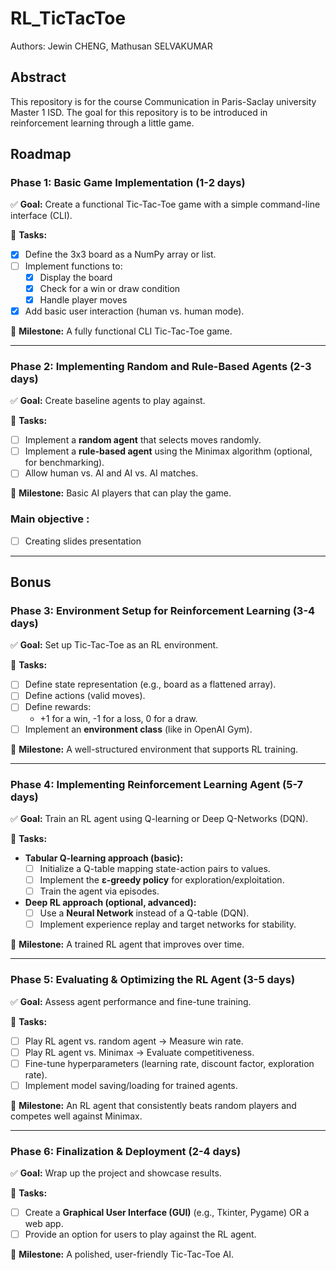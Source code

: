 # RL_TicTacToe

Authors: Jewin CHENG, Mathusan SELVAKUMAR

## Abstract
This repository is for the course Communication in Paris-Saclay university Master 1 ISD. The goal for this repository is to be introduced in reinforcement learning through a little game.


## Roadmap

### **Phase 1: Basic Game Implementation (1-2 days)**  
✅ **Goal:** Create a functional Tic-Tac-Toe game with a simple command-line interface (CLI).  

🔹 **Tasks:**  
- [X] Define the 3x3 board as a NumPy array or list.  
- [ ] Implement functions to:  
  - [X] Display the board  
  - [X] Check for a win or draw condition  
  - [X] Handle player moves  
- [X] Add basic user interaction (human vs. human mode).  

🔹 **Milestone:** A fully functional CLI Tic-Tac-Toe game.  

---

### **Phase 2: Implementing Random and Rule-Based Agents (2-3 days)**  
✅ **Goal:** Create baseline agents to play against.  

🔹 **Tasks:**  
- [ ] Implement a **random agent** that selects moves randomly.  
- [ ] Implement a **rule-based agent** using the Minimax algorithm (optional, for benchmarking).  
- [ ] Allow human vs. AI and AI vs. AI matches.  

🔹 **Milestone:** Basic AI players that can play the game.  

### Main objective :
- [ ] Creating slides presentation

---

## Bonus

### **Phase 3: Environment Setup for Reinforcement Learning (3-4 days)**  
✅ **Goal:** Set up Tic-Tac-Toe as an RL environment.  

🔹 **Tasks:**  
- [ ] Define state representation (e.g., board as a flattened array).  
- [ ] Define actions (valid moves).  
- [ ] Define rewards:  
  - +1 for a win, -1 for a loss, 0 for a draw.  
- [ ] Implement an **environment class** (like in OpenAI Gym).  

🔹 **Milestone:** A well-structured environment that supports RL training.  

---

### **Phase 4: Implementing Reinforcement Learning Agent (5-7 days)**  
✅ **Goal:** Train an RL agent using Q-learning or Deep Q-Networks (DQN).  

🔹 **Tasks:**  
- **Tabular Q-learning approach (basic):**  
  - [ ] Initialize a Q-table mapping state-action pairs to values.  
  - [ ] Implement the **ε-greedy policy** for exploration/exploitation.  
  - [ ] Train the agent via episodes.  

- **Deep RL approach (optional, advanced):**  
  - [ ] Use a **Neural Network** instead of a Q-table (DQN).  
  - [ ] Implement experience replay and target networks for stability.  

🔹 **Milestone:** A trained RL agent that improves over time.  

---

### **Phase 5: Evaluating & Optimizing the RL Agent (3-5 days)**  
✅ **Goal:** Assess agent performance and fine-tune training.  

🔹 **Tasks:**  
- [ ] Play RL agent vs. random agent → Measure win rate.  
- [ ] Play RL agent vs. Minimax → Evaluate competitiveness.  
- [ ] Fine-tune hyperparameters (learning rate, discount factor, exploration rate).  
- [ ] Implement model saving/loading for trained agents.  

🔹 **Milestone:** An RL agent that consistently beats random players and competes well against Minimax.  

---

### **Phase 6: Finalization & Deployment (2-4 days)**  
✅ **Goal:** Wrap up the project and showcase results.  

🔹 **Tasks:**  
- [ ] Create a **Graphical User Interface (GUI)** (e.g., Tkinter, Pygame) OR a web app.  
- [ ] Provide an option for users to play against the RL agent.  

🔹 **Milestone:** A polished, user-friendly Tic-Tac-Toe AI.  